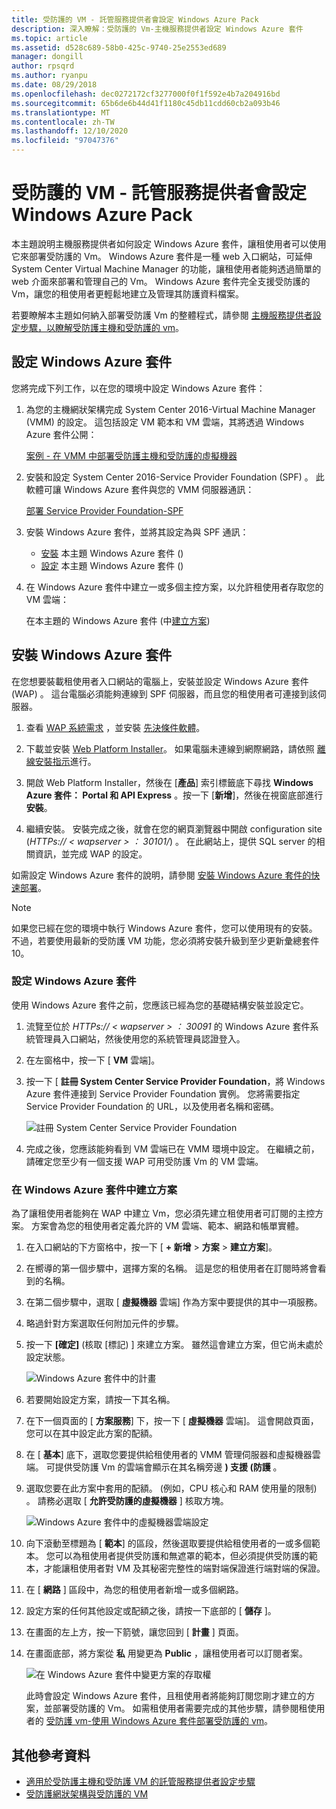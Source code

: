 ```yaml
---
title: 受防護的 VM - 託管服務提供者會設定 Windows Azure Pack
description: 深入瞭解：受防護的 Vm-主機服務提供者設定 Windows Azure 套件
ms.topic: article
ms.assetid: d528c689-58b0-425c-9740-25e2553ed689
manager: dongill
author: rpsqrd
ms.author: ryanpu
ms.date: 08/29/2018
ms.openlocfilehash: dec0272172cf3277000f0f1f592e4b7a204916bd
ms.sourcegitcommit: 65b6de6b44d41f1180c45db11cdd60cb2a093b46
ms.translationtype: MT
ms.contentlocale: zh-TW
ms.lasthandoff: 12/10/2020
ms.locfileid: "97047376"
---
```

# <a name="shielded-vms---hosting-service-provider-sets-up-windows-azure-pack"></a>受防護的 VM - 託管服務提供者會設定 Windows Azure Pack

本主題說明主機服務提供者如何設定 Windows Azure 套件，讓租使用者可以使用它來部署受防護的 Vm。 Windows Azure 套件是一種 web 入口網站，可延伸 System Center Virtual Machine Manager 的功能，讓租使用者能夠透過簡單的 web 介面來部署和管理自己的 Vm。 Windows Azure 套件完全支援受防護的 Vm，讓您的租使用者更輕鬆地建立及管理其防護資料檔案。

若要瞭解本主題如何納入部署受防護 Vm 的整體程式，請參閱 [主機服務提供者設定步驟，以瞭解受防護主機和受防護的 vm](guarded-fabric-configuration-scenarios-for-shielded-vms-overview.md)。

## <a name="setting-up-windows-azure-pack"></a>設定 Windows Azure 套件

您將完成下列工作，以在您的環境中設定 Windows Azure 套件：

1. 為您的主機網狀架構完成 System Center 2016-Virtual Machine Manager (VMM) 的設定。 這包括設定 VM 範本和 VM 雲端，其將透過 Windows Azure 套件公開：

    [案例 - 在 VMM 中部署受防護主機和受防護的虛擬機器](/system-center/vmm/deploy-guarded-host-fabric)

2. 安裝和設定 System Center 2016-Service Provider Foundation (SPF) 。 此軟體可讓 Windows Azure 套件與您的 VMM 伺服器通訊：

    [部署 Service Provider Foundation-SPF](https://technet.microsoft.com/system-center-docs/spf/deploy/deploy-spf)

3. 安裝 Windows Azure 套件，並將其設定為與 SPF 通訊：

    - [安裝](#install-windows-azure-pack) 本主題 Windows Azure 套件 () 
    - [設定](#configure-windows-azure-pack) 本主題 Windows Azure 套件 () 

4. 在 Windows Azure 套件中建立一或多個主控方案，以允許租使用者存取您的 VM 雲端：

    在本主題的 Windows Azure 套件 (中[建立方案](#create-a-plan-in-windows-azure-pack)) 

## <a name="install-windows-azure-pack"></a>安裝 Windows Azure 套件

在您想要裝載租使用者入口網站的電腦上，安裝並設定 Windows Azure 套件 (WAP) 。 這台電腦必須能夠連線到 SPF 伺服器，而且您的租使用者可連接到該伺服器。

1.  查看 [WAP 系統需求](/previous-versions/azure/windows-server-azure-pack/dn296442(v=technet.10)) ，並安裝 [先決條件軟體](/previous-versions/azure/windows-server-azure-pack/dn469335(v=technet.10))。

2.  下載並安裝 [Web Platform Installer](https://www.microsoft.com/web/downloads/platform.aspx)。 如果電腦未連線到網際網路，請依照 [離線安裝指示](https://www.iis.net/learn/install/web-platform-installer/web-platform-installer-v4-command-line-webpicmdexe-rtw-release)進行。

3.  開啟 Web Platform Installer，然後在 [**產品**] 索引標籤底下尋找 **Windows Azure 套件： Portal 和 API Express** 。按一下 [**新增**]，然後在視窗底部進行 **安裝**。

4.  繼續安裝。 安裝完成之後，就會在您的網頁瀏覽器中開啟 configuration site (*HTTPs:// &lt; wapserver &gt; ： 30101/*) 。 在此網站上，提供 SQL server 的相關資訊，並完成 WAP 的設定。

如需設定 Windows Azure 套件的說明，請參閱 [安裝 Windows Azure 套件的快速部署](/previous-versions/azure/windows-server-azure-pack/dn296439(v=technet.10))。

> [!NOTE]
> 如果您已經在您的環境中執行 Windows Azure 套件，您可以使用現有的安裝。 不過，若要使用最新的受防護 VM 功能，您必須將安裝升級到至少更新彙總套件10。

### <a name="configure-windows-azure-pack"></a>設定 Windows Azure 套件

使用 Windows Azure 套件之前，您應該已經為您的基礎結構安裝並設定它。

1.  流覽至位於 *HTTPs:// &lt; wapserver &gt; ： 30091* 的 Windows Azure 套件系統管理員入口網站，然後使用您的系統管理員認證登入。

2.  在左窗格中，按一下 [ **VM** 雲端]。

3.  按一下 [ **註冊 System Center Service Provider Foundation**，將 Windows Azure 套件連接到 Service Provider Foundation 實例。 您將需要指定 Service Provider Foundation 的 URL，以及使用者名稱和密碼。

    ![註冊 System Center Service Provider Foundation](../media/Guarded-Fabric-Shielded-VM/guarded-host-azure-pack-01-register-spf.png)

4.  完成之後，您應該能夠看到 VM 雲端已在 VMM 環境中設定。 在繼續之前，請確定您至少有一個支援 WAP 可用受防護 Vm 的 VM 雲端。

### <a name="create-a-plan-in-windows-azure-pack"></a>在 Windows Azure 套件中建立方案

為了讓租使用者能夠在 WAP 中建立 Vm，您必須先建立租使用者可訂閱的主控方案。 方案會為您的租使用者定義允許的 VM 雲端、範本、網路和帳單實體。

1. 在入口網站的下方窗格中，按一下 [ **+ 新增** &gt; **方案** &gt; **建立方案**]。

2. 在嚮導的第一個步驟中，選擇方案的名稱。 這是您的租使用者在訂閱時將會看到的名稱。

3. 在第二個步驟中，選取 [ **虛擬機器** 雲端] 作為方案中要提供的其中一項服務。

4. 略過針對方案選取任何附加元件的步驟。

5. 按一下 **[確定]** (核取 [標記) ] 來建立方案。 雖然這會建立方案，但它尚未處於設定狀態。

   ![Windows Azure 套件中的計畫](../media/Guarded-Fabric-Shielded-VM/guarded-host-azure-pack-02-create-plan.png)

6. 若要開始設定方案，請按一下其名稱。

7. 在下一個頁面的 [ **方案服務**] 下，按一下 [ **虛擬機器** 雲端]。 這會開啟頁面，您可以在其中設定此方案的配額。

8. 在 [ **基本**] 底下，選取您要提供給租使用者的 VMM 管理伺服器和虛擬機器雲端。 可提供受防護 Vm 的雲端會顯示在其名稱旁邊 **) 支援 (防護** 。

9. 選取您要在此方案中套用的配額。  (例如，CPU 核心和 RAM 使用量的限制) 。 請務必選取 [ **允許受防護的虛擬機器** ] 核取方塊。

   ![Windows Azure 套件中的虛擬機器雲端設定](../media/Guarded-Fabric-Shielded-VM/guarded-host-azure-pack-03-virtual-machine-clouds.png)

10. 向下滾動至標題為 [ **範本**] 的區段，然後選取要提供給租使用者的一或多個範本。 您可以為租使用者提供受防護和無遮罩的範本，但必須提供受防護的範本，才能讓租使用者對 VM 及其秘密完整性的端對端保證進行端對端的保證。

11. 在 [ **網路** ] 區段中，為您的租使用者新增一或多個網路。

12. 設定方案的任何其他設定或配額之後，請按一下底部的 [ **儲存** ]。

13. 在畫面的左上方，按一下箭號，讓您回到 [ **計畫** ] 頁面。

14. 在畫面底部，將方案從 **私** 用變更為 **Public** ，讓租使用者可以訂閱者案。

    ![在 Windows Azure 套件中變更方案的存取權](../media/Guarded-Fabric-Shielded-VM/guarded-host-azure-pack-04-change-access.png)

    此時會設定 Windows Azure 套件，且租使用者將能夠訂閱您剛才建立的方案，並部署受防護的 Vm。 如需租使用者需要完成的其他步驟，請參閱租使用者的 [受防護 vm-使用 Windows Azure 套件部署受防護的 vm](guarded-fabric-shielded-vm-windows-azure-pack.md)。

## <a name="additional-references"></a>其他參考資料

- [適用於受防護主機和受防護 VM 的託管服務提供者設定步驟](guarded-fabric-configuration-scenarios-for-shielded-vms-overview.md)
- [受防護網狀架構與受防護的 VM](guarded-fabric-and-shielded-vms-top-node.md)
